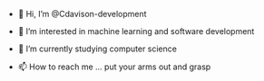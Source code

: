 - 👋 Hi, I’m @Cdavison-development
- 👀 I’m interested in machine learning and software development
- 🌱 I’m currently studying computer science

- 📫 How to reach me ... put your arms out and grasp 

<!---
casualcrackers/casualcrackers is a ✨ special ✨ repository because its `README.md` (this file) appears on your GitHub profile.
You can click the Preview link to take a look at your changes.
--->
